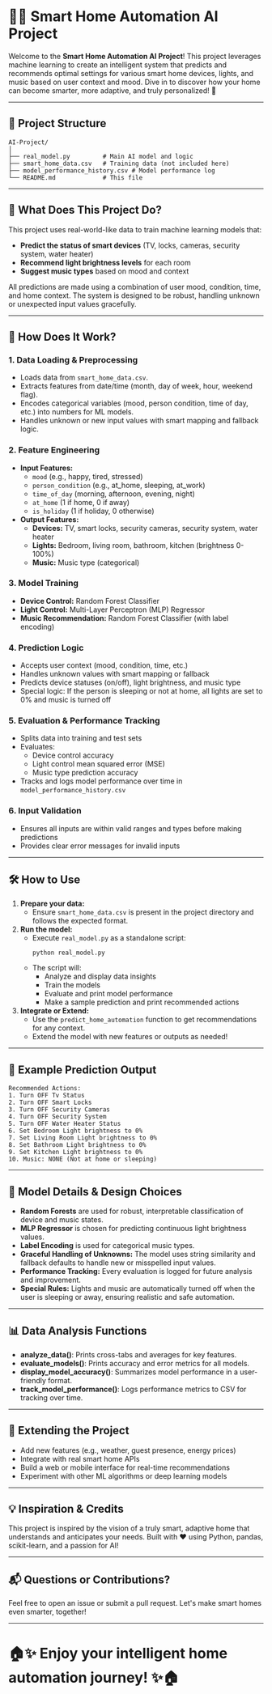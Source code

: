 # 🏡✨ Smart Home Automation AI Project

Welcome to the **Smart Home Automation AI Project**! This project leverages machine learning to create an intelligent system that predicts and recommends optimal settings for various smart home devices, lights, and music based on user context and mood. Dive in to discover how your home can become smarter, more adaptive, and truly personalized! 🌟

---

## 📂 Project Structure

```
AI-Project/
│
├── real_model.py         # Main AI model and logic
├── smart_home_data.csv   # Training data (not included here)
├── model_performance_history.csv # Model performance log
└── README.md             # This file
```

---

## 🚀 What Does This Project Do?

This project uses real-world-like data to train machine learning models that:
- **Predict the status of smart devices** (TV, locks, cameras, security system, water heater)
- **Recommend light brightness levels** for each room
- **Suggest music types** based on mood and context

All predictions are made using a combination of user mood, condition, time, and home context. The system is designed to be robust, handling unknown or unexpected input values gracefully.

---

## 🧠 How Does It Work?

### 1. **Data Loading & Preprocessing**
- Loads data from `smart_home_data.csv`.
- Extracts features from date/time (month, day of week, hour, weekend flag).
- Encodes categorical variables (mood, person condition, time of day, etc.) into numbers for ML models.
- Handles unknown or new input values with smart mapping and fallback logic.

### 2. **Feature Engineering**
- **Input Features:**
  - `mood` (e.g., happy, tired, stressed)
  - `person_condition` (e.g., at_home, sleeping, at_work)
  - `time_of_day` (morning, afternoon, evening, night)
  - `at_home` (1 if home, 0 if away)
  - `is_holiday` (1 if holiday, 0 otherwise)
- **Output Features:**
  - **Devices:** TV, smart locks, security cameras, security system, water heater
  - **Lights:** Bedroom, living room, bathroom, kitchen (brightness 0-100%)
  - **Music:** Music type (categorical)

### 3. **Model Training**
- **Device Control:** Random Forest Classifier
- **Light Control:** Multi-Layer Perceptron (MLP) Regressor
- **Music Recommendation:** Random Forest Classifier (with label encoding)

### 4. **Prediction Logic**
- Accepts user context (mood, condition, time, etc.)
- Handles unknown values with smart mapping or fallback
- Predicts device statuses (on/off), light brightness, and music type
- Special logic: If the person is sleeping or not at home, all lights are set to 0% and music is turned off

### 5. **Evaluation & Performance Tracking**
- Splits data into training and test sets
- Evaluates:
  - Device control accuracy
  - Light control mean squared error (MSE)
  - Music type prediction accuracy
- Tracks and logs model performance over time in `model_performance_history.csv`

### 6. **Input Validation**
- Ensures all inputs are within valid ranges and types before making predictions
- Provides clear error messages for invalid inputs

---

## 🛠️ How to Use

1. **Prepare your data:**
   - Ensure `smart_home_data.csv` is present in the project directory and follows the expected format.
2. **Run the model:**
   - Execute `real_model.py` as a standalone script:
     ```bash
     python real_model.py
     ```
   - The script will:
     - Analyze and display data insights
     - Train the models
     - Evaluate and print model performance
     - Make a sample prediction and print recommended actions
3. **Integrate or Extend:**
   - Use the `predict_home_automation` function to get recommendations for any context.
   - Extend the model with new features or outputs as needed!

---

## 📝 Example Prediction Output

```
Recommended Actions:
1. Turn OFF Tv Status
2. Turn OFF Smart Locks
3. Turn OFF Security Cameras
4. Turn OFF Security System
5. Turn OFF Water Heater Status
6. Set Bedroom Light brightness to 0%
7. Set Living Room Light brightness to 0%
8. Set Bathroom Light brightness to 0%
9. Set Kitchen Light brightness to 0%
10. Music: NONE (Not at home or sleeping)
```

---

## 🎨 Model Details & Design Choices

- **Random Forests** are used for robust, interpretable classification of device and music states.
- **MLP Regressor** is chosen for predicting continuous light brightness values.
- **Label Encoding** is used for categorical music types.
- **Graceful Handling of Unknowns:** The model uses string similarity and fallback defaults to handle new or misspelled input values.
- **Performance Tracking:** Every evaluation is logged for future analysis and improvement.
- **Special Rules:** Lights and music are automatically turned off when the user is sleeping or away, ensuring realistic and safe automation.

---

## 📊 Data Analysis Functions

- **analyze_data()**: Prints cross-tabs and averages for key features.
- **evaluate_models()**: Prints accuracy and error metrics for all models.
- **display_model_accuracy()**: Summarizes model performance in a user-friendly format.
- **track_model_performance()**: Logs performance metrics to CSV for tracking over time.

---

## 🧩 Extending the Project

- Add new features (e.g., weather, guest presence, energy prices)
- Integrate with real smart home APIs
- Build a web or mobile interface for real-time recommendations
- Experiment with other ML algorithms or deep learning models

---

## 💡 Inspiration & Credits

This project is inspired by the vision of a truly smart, adaptive home that understands and anticipates your needs. Built with ❤️ using Python, pandas, scikit-learn, and a passion for AI!

---

## 📬 Questions or Contributions?

Feel free to open an issue or submit a pull request. Let's make smart homes even smarter, together!

---

# 🏠✨ Enjoy your intelligent home automation journey! ✨🏠
